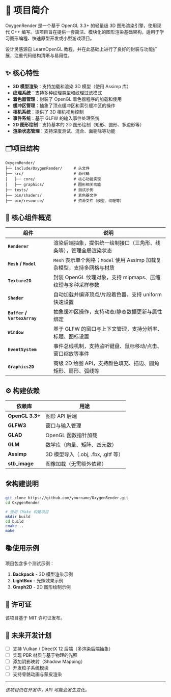 # 📌 项目简介
OxygenRender 是一个基于 OpenGL 3.3+ 的轻量级 3D 图形渲染引擎，使用现代 C++ 编写。该项目旨在提供一套简洁、模块化的图形渲染基础架构，适用于学习图形编程、快速原型开发或小型游戏项目。

设计灵感源自 LearnOpenGL 教程，并在此基础上进行了良好的封装与功能扩展，注重代码结构清晰与易用性。
## ✨ 核心特性

- **3D 模型渲染**：支持加载和渲染 3D 模型（使用 Assimp 库）
- **纹理系统**：支持多种纹理类型和纹理过滤模式
- **着色器管理**：封装了 OpenGL 着色器程序的加载和使用
- **缓冲区管理**：抽象了顶点缓冲区和索引缓冲区的操作
- **相机系统**：提供了 3D 相机视角控制
- **事件系统**：基于 GLFW 的输入事件处理系统
- **2D 图形绘制**：支持基本的 2D 图形绘制（矩形、圆形、多边形等）
- **渲染状态管理**：支持深度测试、混合、面剔除等功能

## 🗂️项目结构

```
OxygenRender/
├── include/OxygenRender/     # 头文件
├── src/                      # 源代码
│   ├── core/                 # 核心功能实现
│   ├── graphics/             # 图形相关功能
├── tests/                    # 测试示例
├── bin/shaders/              # 着色器文件
├── bin/resource/             # 资源文件（模型、纹理等）
```

## 🔧 核心组件概览

| 组件                         | 说明                                                                    |
| ---------------------------- | ----------------------------------------------------------------------- |
| **`Renderer`**               | 渲染后端抽象，提供统一绘制接口（三角形、线条等），管理全局渲染状态      |
| **`Mesh` / `Model`**         | `Mesh` 表示单个网格；`Model` 使用 Assimp 加载复杂模型，支持多网格与材质 |
| **`Texture2D`**              | 封装 OpenGL 纹理对象，支持 mipmaps、压缩纹理与多种采样参数              |
| **`Shader`**                 | 自动加载并编译顶点/片段着色器，支持 uniform 快速设置                    |
| **`Buffer` / `VertexArray`** | 抽象缓冲区操作，支持动态/静态数据更新与属性绑定                         |
| **`Window`**                 | 基于 GLFW 的窗口与上下文管理，支持分辨率、标题、图标设置                |
| **`EventSystem`**            | 事件总线机制，支持监听键盘、鼠标移动/点击、窗口缩放等事件               |
| **`Graphics2D`**             | 高级 2D 绘图 API，支持颜色填充、描边、圆角矩形、扇形、弧线等            |

## ⚙️ 构建依赖

| 依赖库          | 用途                                |
| --------------- | ----------------------------------- |
| **OpenGL 3.3+** | 图形 API 后端                       |
| **GLFW3**       | 窗口与输入管理                      |
| **GLAD**        | OpenGL 函数指针加载                 |
| **GLM**         | 数学库（向量、矩阵、四元数）        |
| **Assimp**      | 3D 模型导入（.obj, .fbx, .gltf 等） |
| **stb_image**   | 图像加载（无需额外依赖）            |

## 🛠️构建说明

```bash
git clone https://github.com/yourname/OxygenRender.git
cd OxygenRender

# 使用 CMake 构建项目
mkdir build
cd build
cmake ..
make
```

## 📚使用示例

项目包含多个测试示例：

1. **Backpack** - 3D 模型渲染示例
2. **LightBox** - 光照效果示例
3. **Graph2D** - 2D 图形绘制示例

## 📄 许可证

该项目基于 MIT 许可证发布。

## 🚀 未来开发计划

- [ ] 支持 Vulkan / DirectX 12 后端（多渲染后端抽象）
- [ ] 实现 PBR 材质与基于物理的光照
- [ ] 添加阴影映射（Shadow Mapping）
- [ ] 开发粒子系统模块
- [ ] 支持骨骼动画与蒙皮渲染
---

*该项目仍在开发中，API 可能会发生变化。*